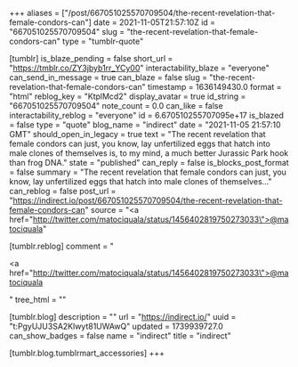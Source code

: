 +++
aliases = ["/post/667051025570709504/the-recent-revelation-that-female-condors-can"]
date = 2021-11-05T21:57:10Z
id = "667051025570709504"
slug = "the-recent-revelation-that-female-condors-can"
type = "tumblr-quote"

[tumblr]
is_blaze_pending = false
short_url = "https://tmblr.co/ZY3jbyb1rr_YCy00"
interactability_blaze = "everyone"
can_send_in_message = true
can_blaze = false
slug = "the-recent-revelation-that-female-condors-can"
timestamp = 1636149430.0
format = "html"
reblog_key = "KtplMcd2"
display_avatar = true
id_string = "667051025570709504"
note_count = 0.0
can_like = false
interactability_reblog = "everyone"
id = 6.670510255707095e+17
is_blazed = false
type = "quote"
blog_name = "indirect"
date = "2021-11-05 21:57:10 GMT"
should_open_in_legacy = true
text = "The recent revelation that female condors can just, you know, lay unfertilized eggs that hatch into male clones of themselves is, to my mind, a much better Jurassic Park hook than frog DNA."
state = "published"
can_reply = false
is_blocks_post_format = false
summary = "The recent revelation that female condors can just, you know, lay unfertilized eggs that hatch into male clones of themselves..."
can_reblog = false
post_url = "https://indirect.io/post/667051025570709504/the-recent-revelation-that-female-condors-can"
source = "<a href=\"http://twitter.com/matociquala/status/1456402819750273033\">@matociquala</a>"

[tumblr.reblog]
comment = "<p><a href=\"http://twitter.com/matociquala/status/1456402819750273033\">@matociquala</a></p>"
tree_html = ""

[tumblr.blog]
description = ""
url = "https://indirect.io/"
uuid = "t:PgyUJU3SA2Klwyt81UWAwQ"
updated = 1739939727.0
can_show_badges = false
name = "indirect"
title = "indirect"

[tumblr.blog.tumblrmart_accessories]
+++
